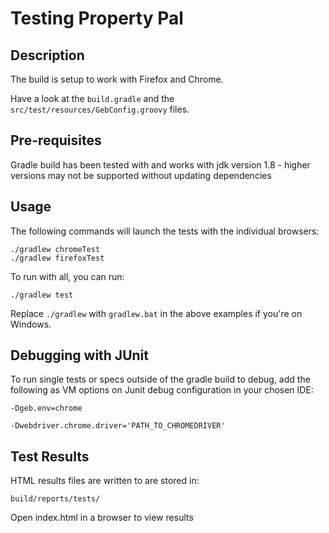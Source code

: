 # Testing Property Pal

## Description

The build is setup to work with Firefox and Chrome. 

Have a look at the `build.gradle` and the `src/test/resources/GebConfig.groovy` files.

## Pre-requisites

Gradle build has been tested with and works with jdk version 1.8 - higher versions may not be supported without updating dependencies

## Usage

The following commands will launch the tests with the individual browsers:

    ./gradlew chromeTest
    ./gradlew firefoxTest

To run with all, you can run:

    ./gradlew test

Replace `./gradlew` with `gradlew.bat` in the above examples if you're on Windows.

## Debugging with JUnit

To run single tests or specs outside of the gradle build to debug, add the following as VM options on Junit debug configuration in your chosen IDE:

`-Dgeb.env=chrome`

`-Dwebdriver.chrome.driver='PATH_TO_CHROMEDRIVER'`

## Test Results

HTML results files are written to are stored in:

`build/reports/tests/`

Open index.html in a browser to view results
    
